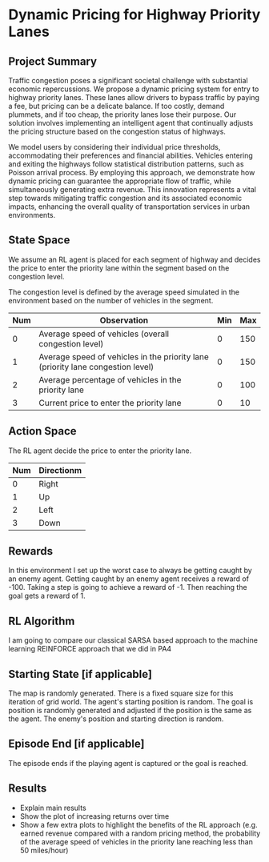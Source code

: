 # Dynamic Pricing for Highway Priority Lanes 
## Project Summary
<!-- Around 200 Words -->
<!-- Cover (1) What problem you are solving, (2) Who will use this RL module and be happy with the learning, and (3) a brief description of the results -->
Traffic congestion poses a significant societal challenge with substantial economic repercussions. We propose a dynamic pricing system for entry to highway priority lanes. These lanes allow drivers to bypass traffic by paying a fee, but pricing can be a delicate balance. If too costly, demand plummets, and if too cheap, the priority lanes lose their purpose. Our solution involves implementing an intelligent agent that continually adjusts the pricing structure based on the congestion status of highways.

We model users by considering their individual price thresholds, accommodating their preferences and financial abilities. Vehicles entering and exiting the highways follow statistical distribution patterns, such as Poisson arrival process. By employing this approach, we demonstrate how dynamic pricing can guarantee the appropriate flow of traffic, while simultaneously generating extra revenue. This innovation represents a vital step towards mitigating traffic congestion and its associated economic impacts, enhancing the overall quality of transportation services in urban environments.

## State Space
<!-- See the Cart Pole Env example https://gymnasium.farama.org/environments/classic_control/cart_pole/ -->

We assume an RL agent is placed for each segment of highway and decides the price to enter the priority lane within the segment based on the congestion level.

The congestion level is defined by the average speed simulated in the environment based on the number of vehicles in the segment.

| Num | Observation                                         | Min | Max |
|-----|-----------------------------------------------------|-----|-----|
| 0   | Average speed of vehicles (overall congestion level)        | 0   | 150 |
| 1   | Average speed of vehicles in the priority lane (priority lane congestion level)        | 0   | 150 |
| 2   | Average percentage of vehicles in the priority lane | 0   | 100 |
| 3   | Current price to enter the priority lane            | 0   | 10  |

## Action Space
The RL agent decide the price to enter the priority lane.
<!-- See the Cart Pole Env example https://gymnasium.farama.org/environments/classic_control/cart_pole/ -->
| Num | Directionm |
|-----|------------|
| 0   | Right      |
| 1   | Up         |
| 2   | Left       |
| 3   | Down       |


## Rewards
<!-- See the Cart Pole Env example https://gymnasium.farama.org/environments/classic_control/cart_pole/ -->

In this environment I set up the worst case to always be getting caught by an enemy agent. Getting caught by an enemy agent
receives a reward of -100. Taking a step is going to achieve a reward of -1. Then reaching the goal gets a reward of 1.


## RL Algorithm 
I am going to compare our classical SARSA based approach to the machine learning REINFORCE approach that we did in PA4


## Starting State [if applicable]
<!-- See the Cart Pole Env example https://gymnasium.farama.org/environments/classic_control/cart_pole/ -->

The map is randomly generated. There is a fixed square size for this iteration of grid world.
The agent's starting position is random. The goal is position is randomly generated and adjusted if the position is the
same as the agent. The enemy's position and starting direction is random.

## Episode End [if applicable]
<!-- See the Cart Pole Env example https://gymnasium.farama.org/environments/classic_control/cart_pole/ -->

The episode ends if the playing agent is captured or the goal is reached.

## Results


- Explain main results
- Show the plot of increasing returns over time
- Show a few extra plots to highlight the benefits of the RL approach (e.g. earned revenue compared with a random pricing method, the probability of the average speed of vehicles in the priority lane reaching less than 50 miles/hour)

